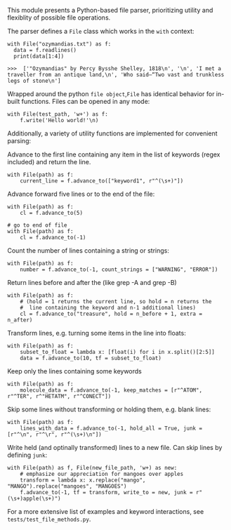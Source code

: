 This module presents a Python-based file parser,
prioritizing utility and flexiblity of possible file operations.

The parser defines a `File` class which works in the `with` context:

```
with File("ozymandias.txt") as f:
  data = f.readlines()
  print(data[1:4])

>>>  ['"Ozymandias" by Percy Bysshe Shelley, 1818\n', '\n', 'I met a traveller from an antique land,\n', 'Who said—“Two vast and trunkless legs of stone\n']
```

Wrapped around the python `file object`,`File` has identical behavior for in-built functions.
Files can be opened in any mode:
```
with File(test_path, 'w+') as f:
    f.write('Hello world!'\n)
```

Additionally, a variety of utility functions are implemented for convenient parsing:

Advance to the first line containing any item in the list of keywords
(regex included) and return the line.
```
with File(path) as f:
    current_line = f.advance_to(["keyword1", r"^(\s+)"]) 
```

Advance forward five lines or to the end of the file:
```
with File(path) as f:
    cl = f.advance_to(5)

# go to end of file
with File(path) as f:
    cl = f.advance_to(-1)
```

Count the number of lines containing a string or strings:
```
with File(path) as f:
    number = f.advance_to(-1, count_strings = ["WARNING", "ERROR"])
```

Return lines before and after the (like grep -A and grep -B)
```
with File(path) as f:
    # (hold = 1 returns the current line, so hold = n returns the
    #  line containing the keyword and n-1 additional lines)
    cl = f.advance_to("treasure", hold = n_before + 1, extra = n_after)
```

Transform lines, e.g. turning some items in the line into floats:
```
with File(path) as f:
    subset_to_float = lambda x: [float(i) for i in x.split()[2:5]]
    data = f.advance_to(10, tf = subset_to_float)
```

Keep only the lines containing some keywords
```
with File(path) as f:
    molecule_data = f.advance_to(-1, keep_matches = [r"^ATOM", r"^TER", r^"HETATM", r"^CONECT"])
```

Skip some lines without transforming or holding them, e.g. blank lines:
```
with File(path) as f:
    lines_with_data = f.advance_to(-1, hold_all = True, junk = [r"^\n", r"^\r", r"^(\s+)\n"])
```

Write held (and optinally transformed) lines to a new file. 
Can skip lines by defining `junk`:
```
with File(path) as f, File(new_file_path, 'w+) as new:
    # emphasize our appreciation for mangoes over apples
    transform = lambda x: x.replace("mango", "MANGO").replace("mangoes", "MANGOES")
    f.advance_to(-1, tf = transform, write_to = new, junk = r"(\s+)apple(\s+)")
```

For a more extensive list of examples and keyword interactions, 
see `tests/test_file_methods.py`.

